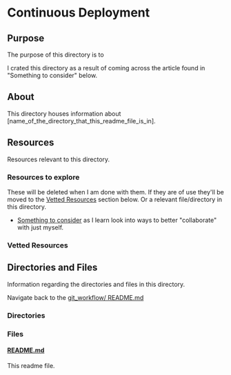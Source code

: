 # Continuous Deployment

<!-- [This is the readme template that I'll use throughout the Learning Directory repo. And in directories of other repos.] -->

## Purpose

The purpose of this directory is to <!-- [...]. -->

I crated this directory as a result of coming across the article found in "Something to consider" below.

## About

This directory houses information about [name_of_the_directory_that_this_readme_file_is_in].

<!-- [Some information about this directory.] -->

## Resources

Resources relevant to this directory.

### Resources to explore

These will be deleted when I am done with them. If they are of use they'll be moved to the [Vetted Resources](#vetted-resources) section below. Or a relevant file/directory in this directory.

- [Something to consider](https://stackoverflow.com/a/30247795) as I learn look into ways to better "collaborate" with just myself.

### Vetted Resources

## Directories and Files

Information regarding the directories and files in this directory.

Navigate back to the [git_workflow/ README.md](../README.md)

### Directories

<!-- #### [directory_name/](./path_to_directory)

[About_this_directory.]

[More_info_about_this_directory.]

The [directory_name/ README.md](./directory_name/README.md) file. -->

### Files

<!-- #### [name_of_other_file_in_here.extension]()

[About_this_file.]

[More_info_about_this_file.] -->

#### [README.md](./README.md)

This readme file.
